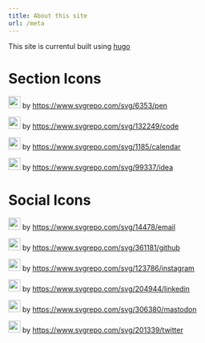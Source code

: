 ```yaml
---
title: About this site
url: /meta
---
```


This site is currentul built using [hugo]

# Section Icons

<img width="24px" src="/images/section/blog.svg" /> by <https://www.svgrepo.com/svg/6353/pen>

<img width="24px" src="/images/section/project.svg" /> by <https://www.svgrepo.com/svg/132249/code>

<img width="24px" src="/images/section/week.svg" /> by <https://www.svgrepo.com/svg/1185/calendar>

<img width="24px" src="/images/section/brainstorm.svg" /> by <https://www.svgrepo.com/svg/99337/idea>

# Social Icons

<img width="24px" src="/images/logo/email.svg" /> by <https://www.svgrepo.com/svg/14478/email>

<img width="24px" src="/images/logo/github.svg" /> by <https://www.svgrepo.com/svg/361181/github>

<img width="24px" src="/images/logo/instagram.svg" /> by <https://www.svgrepo.com/svg/123786/instagram>

<img width="24px" src="/images/logo/linkedin.svg" /> by <https://www.svgrepo.com/svg/204944/linkedin>

<img width="24px" src="/images/logo/mastodon.svg" /> by <https://www.svgrepo.com/svg/306380/mastodon>

<img width="24px" src="/images/logo/twitter.svg" /> by <https://www.svgrepo.com/svg/201339/twitter>

[hugo]: https://gohugo.io/
